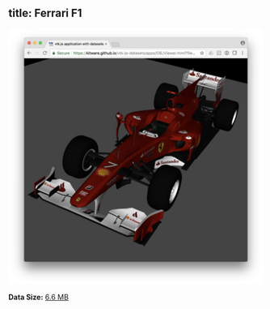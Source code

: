title: Ferrari F1
---

[![Visualization](./obj/f1.jpg)](/vtk-js-datasets/apps/OBJViewer.html?fileURL=/vtk-js-datasets/data/obj-mtl/Ferrari%20F1.zip)

__Data Size:__ [6.6 MB](/vtk-js-datasets/data/obj-mtl/Ferrari%20F1.zip)
